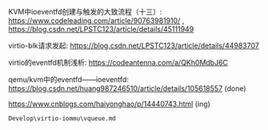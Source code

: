 
KVM中ioeventfd创建与触发的大致流程（十三）: https://www.codeleading.com/article/90763981910/ , https://blog.csdn.net/LPSTC123/article/details/45111949

virtio-blk请求发起: https://blog.csdn.net/LPSTC123/article/details/44983707

virtio的eventfd机制浅析: https://codeantenna.com/a/QKh0MdbJ6C

qemu/kvm中的eventfd——ioeventfd: https://blog.csdn.net/huang987246510/article/details/105618557 (done)

https://www.cnblogs.com/haiyonghao/p/14440743.html (ing)

`Develop\virtio-iommu\vqueue.md`

